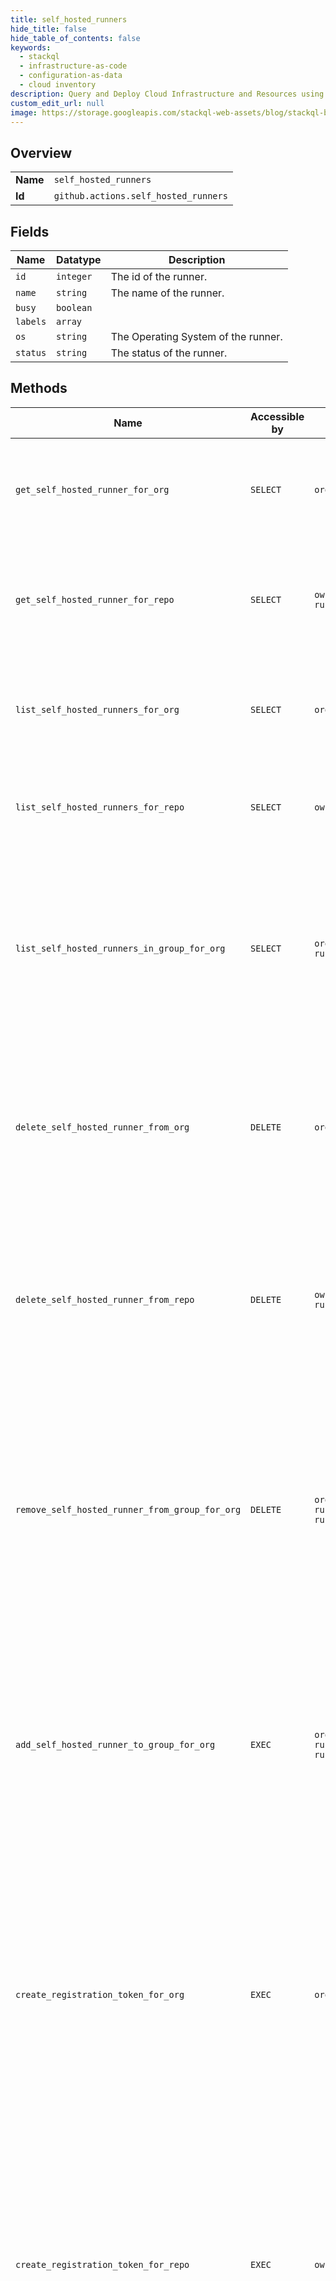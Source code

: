 ```yaml
---
title: self_hosted_runners
hide_title: false
hide_table_of_contents: false
keywords:
  - stackql
  - infrastructure-as-code
  - configuration-as-data
  - cloud inventory
description: Query and Deploy Cloud Infrastructure and Resources using SQL
custom_edit_url: null
image: https://storage.googleapis.com/stackql-web-assets/blog/stackql-blog-post-featured-image.png
---
```

  
    

## Overview
<table><tbody>
<tr><td><b>Name</b></td><td><code>self_hosted_runners</code></td></tr>
<tr><td><b>Id</b></td><td><code>github.actions.self_hosted_runners</code></td></tr>
</tbody></table>

## Fields
| Name | Datatype | Description |
| ---- | -------- | ----------- |
| `id` | `integer` | The id of the runner. |
| `name` | `string` | The name of the runner. |
| `busy` | `boolean` |  |
| `labels` | `array` |  |
| `os` | `string` | The Operating System of the runner. |
| `status` | `string` | The status of the runner. |
## Methods
| Name | Accessible by | Required Params | Description |
| ---- | ------------- | --------------- | ----------- |
| `get_self_hosted_runner_for_org` | `SELECT` | `org, runner_id` | Gets a specific self-hosted runner configured in an organization.<br /><br />You must authenticate using an access token with the `admin:org` scope to use this endpoint. |
| `get_self_hosted_runner_for_repo` | `SELECT` | `owner, repo, runner_id` | Gets a specific self-hosted runner configured in a repository.<br /><br />You must authenticate using an access token with the `repo` scope to use this<br />endpoint. |
| `list_self_hosted_runners_for_org` | `SELECT` | `org` | Lists all self-hosted runners configured in an organization.<br /><br />You must authenticate using an access token with the `admin:org` scope to use this endpoint. |
| `list_self_hosted_runners_for_repo` | `SELECT` | `owner, repo` | Lists all self-hosted runners configured in a repository. You must authenticate using an access token with the `repo` scope to use this endpoint. |
| `list_self_hosted_runners_in_group_for_org` | `SELECT` | `org, runner_group_id` | The self-hosted runner groups REST API is available with GitHub Enterprise Cloud. For more information, see "[GitHub's products](https://docs.github.com/github/getting-started-with-github/githubs-products)."<br /><br />Lists self-hosted runners that are in a specific organization group.<br /><br />You must authenticate using an access token with the `admin:org` scope to use this endpoint. |
| `delete_self_hosted_runner_from_org` | `DELETE` | `org, runner_id` | Forces the removal of a self-hosted runner from an organization. You can use this endpoint to completely remove the runner when the machine you were using no longer exists.<br /><br />You must authenticate using an access token with the `admin:org` scope to use this endpoint. |
| `delete_self_hosted_runner_from_repo` | `DELETE` | `owner, repo, runner_id` | Forces the removal of a self-hosted runner from a repository. You can use this endpoint to completely remove the runner when the machine you were using no longer exists.<br /><br />You must authenticate using an access token with the `repo`<br />scope to use this endpoint. |
| `remove_self_hosted_runner_from_group_for_org` | `DELETE` | `org, runner_group_id, runner_id` | The self-hosted runner groups REST API is available with GitHub Enterprise Cloud. For more information, see "[GitHub's products](https://docs.github.com/github/getting-started-with-github/githubs-products)."<br /><br /><br />Removes a self-hosted runner from a group configured in an organization. The runner is then returned to the default group.<br /><br />You must authenticate using an access token with the `admin:org` scope to use this endpoint. |
| `add_self_hosted_runner_to_group_for_org` | `EXEC` | `org, runner_group_id, runner_id` | The self-hosted runner groups REST API is available with GitHub Enterprise Cloud. For more information, see "[GitHub's products](https://docs.github.com/github/getting-started-with-github/githubs-products)."<br /><br /><br />Adds a self-hosted runner to a runner group configured in an organization.<br /><br />You must authenticate using an access token with the `admin:org`<br />scope to use this endpoint. |
| `create_registration_token_for_org` | `EXEC` | `org` | Returns a token that you can pass to the `config` script. The token expires after one hour.<br /><br />You must authenticate using an access token with the `admin:org` scope to use this endpoint.<br /><br />#### Example using registration token<br /><br />Configure your self-hosted runner, replacing `TOKEN` with the registration token provided by this endpoint.<br /><br />```<br />./config.sh --url https://github.com/octo-org --token TOKEN<br />``` |
| `create_registration_token_for_repo` | `EXEC` | `owner, repo` | Returns a token that you can pass to the `config` script. The token expires after one hour. You must authenticate<br />using an access token with the `repo` scope to use this endpoint.<br /><br />#### Example using registration token<br /> <br />Configure your self-hosted runner, replacing `TOKEN` with the registration token provided by this endpoint.<br /><br />```<br />./config.sh --url https://github.com/octo-org/octo-repo-artifacts --token TOKEN<br />``` |
| `create_remove_token_for_org` | `EXEC` | `org` | Returns a token that you can pass to the `config` script to remove a self-hosted runner from an organization. The token expires after one hour.<br /><br />You must authenticate using an access token with the `admin:org` scope to use this endpoint.<br /><br />#### Example using remove token<br /><br />To remove your self-hosted runner from an organization, replace `TOKEN` with the remove token provided by this<br />endpoint.<br /><br />```<br />./config.sh remove --token TOKEN<br />``` |
| `create_remove_token_for_repo` | `EXEC` | `owner, repo` | Returns a token that you can pass to remove a self-hosted runner from a repository. The token expires after one hour.<br />You must authenticate using an access token with the `repo` scope to use this endpoint.<br /><br />#### Example using remove token<br /> <br />To remove your self-hosted runner from a repository, replace TOKEN with the remove token provided by this endpoint.<br /><br />```<br />./config.sh remove --token TOKEN<br />``` |
| `set_self_hosted_runners_in_group_for_org` | `EXEC` | `org, runner_group_id, data__runners` | The self-hosted runner groups REST API is available with GitHub Enterprise Cloud. For more information, see "[GitHub's products](https://docs.github.com/github/getting-started-with-github/githubs-products)."<br /><br />Replaces the list of self-hosted runners that are part of an organization runner group.<br /><br />You must authenticate using an access token with the `admin:org` scope to use this endpoint. |
